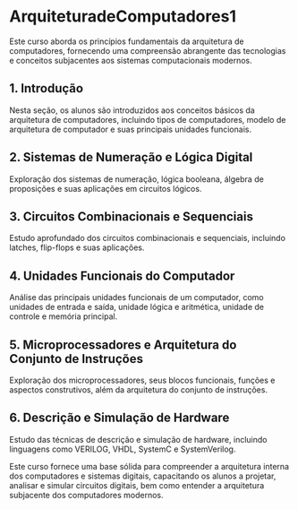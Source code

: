 # ArquiteturadeComputadores1
Este curso aborda os princípios fundamentais da arquitetura de computadores, fornecendo uma compreensão abrangente das tecnologias e conceitos subjacentes aos sistemas computacionais modernos.

## 1. Introdução
Nesta seção, os alunos são introduzidos aos conceitos básicos da arquitetura de computadores, incluindo tipos de computadores, modelo de arquitetura de computador e suas principais unidades funcionais.

## 2. Sistemas de Numeração e Lógica Digital
Exploração dos sistemas de numeração, lógica booleana, álgebra de proposições e suas aplicações em circuitos lógicos.

## 3. Circuitos Combinacionais e Sequenciais
Estudo aprofundado dos circuitos combinacionais e sequenciais, incluindo latches, flip-flops e suas aplicações.

## 4. Unidades Funcionais do Computador
Análise das principais unidades funcionais de um computador, como unidades de entrada e saída, unidade lógica e aritmética, unidade de controle e memória principal.

## 5. Microprocessadores e Arquitetura do Conjunto de Instruções
Exploração dos microprocessadores, seus blocos funcionais, funções e aspectos construtivos, além da arquitetura do conjunto de instruções.

## 6. Descrição e Simulação de Hardware
Estudo das técnicas de descrição e simulação de hardware, incluindo linguagens como VERILOG, VHDL, SystemC e SystemVerilog.

Este curso fornece uma base sólida para compreender a arquitetura interna dos computadores e sistemas digitais, capacitando os alunos a projetar, analisar e simular circuitos digitais, bem como entender a arquitetura subjacente dos computadores modernos.
